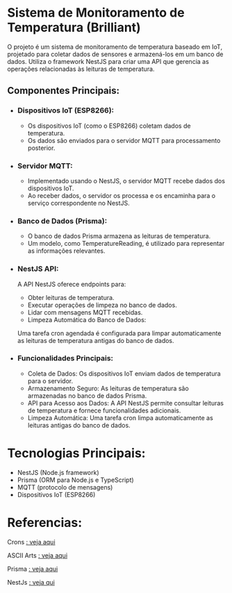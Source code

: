 # Sistema de Monitoramento de Temperatura (Brilliant)

O projeto é um sistema de monitoramento de temperatura baseado em IoT, projetado para coletar dados de sensores e armazená-los em um banco de dados. Utiliza o framework NestJS para criar uma API que gerencia as operações relacionadas às leituras de temperatura.

## Componentes Principais:

- ### Dispositivos IoT (ESP8266):

  - Os dispositivos IoT (como o ESP8266) coletam dados de temperatura.
  - Os dados são enviados para o servidor MQTT para processamento posterior.

- ### Servidor MQTT:

  - Implementado usando o NestJS, o servidor MQTT recebe dados dos dispositivos IoT.
  - Ao receber dados, o servidor os processa e os encaminha para o serviço correspondente no NestJS.

- ### Banco de Dados (Prisma):

  - O banco de dados Prisma armazena as leituras de temperatura.
  - Um modelo, como TemperatureReading, é utilizado para representar as informações relevantes.

- ### NestJS API:

  A API NestJS oferece endpoints para:

  - Obter leituras de temperatura.
  - Executar operações de limpeza no banco de dados.
  - Lidar com mensagens MQTT recebidas.
  - Limpeza Automática do Banco de Dados:

  Uma tarefa cron agendada é configurada para limpar automaticamente as leituras de temperatura antigas do banco de dados.

- ### Funcionalidades Principais:

  - Coleta de Dados: Os dispositivos IoT enviam dados de temperatura para o servidor.
  - Armazenamento Seguro: As leituras de temperatura são armazenadas no banco de dados Prisma.
  - API para Acesso aos Dados: A API NestJS permite consultar leituras de temperatura e fornece funcionalidades adicionais.
  - Limpeza Automática: Uma tarefa cron limpa automaticamente as leituras antigas do banco de dados.

# Tecnologias Principais:

- NestJS (Node.js framework)
- Prisma (ORM para Node.js e TypeScript)
- MQTT (protocolo de mensagens)
- Dispositivos IoT (ESP8266)

# Referencias:

Crons [: veja aqui](https://docs.nestjs.com/techniques/task-scheduling#declarative-cron-jobs)

ASCII Arts [: veja aqui](https://www.asciiart.eu/text-to-ascii-art)

Prisma [: veja aqui](https://www.prisma.io/nestjs)

NestJs [: veja qui](https://nestjs.com/)
